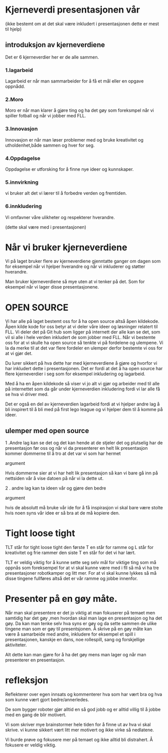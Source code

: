 # Kjerneverdi presentasjonen vår
(ikke bestemt om at det skal være inkludert i presentasjonen dette er mest til hjelp)
## introduksjon av kjerneverdiene
Det er 6 kjerneverdier her er de alle sammen.

### 1.lagarbeid
 Lagarbeid er når man sammarbeider for å få et mål eller en opgave oppnådd.

### 2.Moro
Moro er når man klarer å gjøre ting og ha det gøy som foreksmpel når vi spiller fotball og når vi jobber med FLL.

### 3.Innovasjon
Innovasjon er når man løser problemer med og bruke kreativitet og utholdenhet,både sammen og hver for seg.

### 4.Oppdagelse
Oppdagelse er utforsking for å finne nye ideer og kunnskaper.

### 5.innvirkning
vi bruker alt det vi lærer til å forbedre verden og fremtiden.

### 6.innkludering
Vi omfavner våre ulikheter og respekterer hverandre.

(dette skal være med i presentasjonen)
# Når vi bruker kjerneverdiene
Vi på laget bruker flere av kjerneverdiene gjenntatte ganger om dagen som for eksempel når vi hjelper hverandre og når vi inkluderer og støtter  hverandre.

Man bruker kjerneverdiene så mye uten at vi tenker på det.
Som for eksempel når vi lager disse presentasjonene.

# OPEN SOURCE
Vi har alle på laget bestemt oss for å ha open source altså åpen kildekode.
Åpen kilde kode for oss betyr at vi deler våre ideer og løsninger relatert til FLL.
Vi deler det på Git hub som ligger på internett der alle kan se det, som vil si alle i hele verden inkludert de som jobber med FLL.
Når vi bestemte oss for at vi skulle ha open source så tenkte vi på fordelene og ulempene. Vi la da merke til at det var flere fordeler en ulemper derfor bestemte vi oss for at vi gjør det.

Du lurer sikkert på hva dette har med kjerneverdiene å gjøre og hvorfor vi har inkludert dette i presentasjonen. Det er fordi at det å ha open source har flere kjerneverdier i seg som for eksempel inkludering og lagarbeid.

Med å ha en åpen kildekode så viser vi jo alt vi gjør og arbeider med til alle på internettet som da går under kjerneverdien inkludering fordi vi lar alle få se hva vi driver med.

Det er også en del av kjerneverdien lagarbeid fordi at vi hjelper andre lag å bli inspirert til å bli med på first lego league og vi hjelper dem til å komme på ideer.

## ulemper med open source
1 .Andre lag kan se det og det kan hende at de stjeler det og plutselig har de presentasjon før oss og  når vi da presenterer en helt lik presentasjon kommer dommerne til å tro at det var vi som har hermet

argument 

Hvis dommerne sier at vi har helt lik presentasjon så kan vi bare gå inn på nettsiden vår å vise datoen på når vi la dette ut.

2 . andre lag kan ta ideen vår og gjøre den bedre 

argument 

hvis de absolutt  må bruke vår ide for å få inspirasjon vi skal bare være stolte  hvis noen syns vår idee er så bra at de må kopiere den.

# Tight loose tight
TLT står for tight loose tight den første T en står for ramme og L står for kreativitet og frie rammer den siste T en står for det vi har lært.

TLT er veldig viktig for å kunne sette seg selv mål for viktige ting som må oppnås som foreksempel for at vi skal kunne være med i fll så må vi ha tre presentasjoner robotkamper og litt mer. For at vi skal kunne lykkes så må disse tingene fullføres altså det er vår ramme og jobbe innenfor.

 # Presenter på en gøy måte.
 Når man skal presentere er det jo viktig at man fokuserer på temaet men samtidig har det gøy ,men hvordan skal man lage en presentasjon og ha det gøy. Da kan man tenke selv hva syns er gøy og da sette sammen de ulike tingene man som er gøy til presentsjonen. Å skrive på en gøy måte kan være å samarbeide med andre, inkludere for eksempel et spill i presentasjonen, kanskje en dans,  noe rollespill, sang og forskjellige aktiviteter.

 Alt dette kan man gjøre for å ha det gøy mens man lager og når man presenterer en presentasjon.

 # refleksjon
 Reflekterer over egen innsats og kommenterer hva som har vært bra og hva som kunne vært gjort bedre/annerledes.

De som bygger roboter gjør alltid en så god jobb og er alltid villig til å jobbe med en gang de blir motivert.

Vi som skriver mye brainstormer hele tiden for å finne ut av hva vi skal skrive. vi kunne sikkert vært litt mer motivert og ikke virke så nedlatene.

Vi burde prøve og fokusere mer på temaet og ikke alltid bli distrahert. Å fokusere er veldig viktig.


